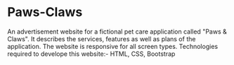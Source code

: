 # Paws-Claws
An advertisement website for a fictional pet care application called "Paws & Claws".  It describes the services, features as well as plans of the application. The website is responsive for all screen types.
Technologies required to develope this website:- HTML, CSS, Bootstrap 
